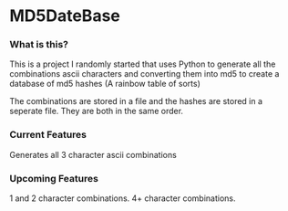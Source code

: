 # MD5DateBase

### What is this?
This is a project I randomly started that uses Python to generate all the combinations ascii characters and converting them into md5 to create a database of md5 hashes (A rainbow table of sorts)

The combinations are stored in a file and the hashes are stored in a seperate file. They are both in the same order.

### Current Features
Generates all 3 character ascii combinations

### Upcoming Features
1 and 2 character combinations.
4+ character combinations.
